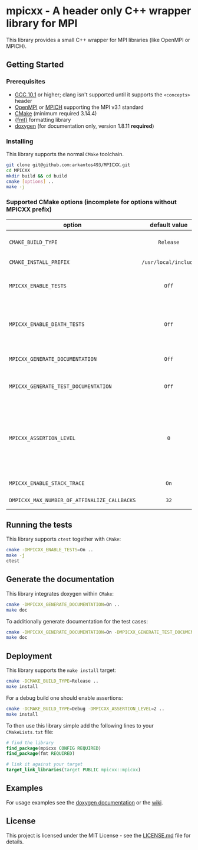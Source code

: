 # mpicxx - A header only C++ wrapper library for MPI

This library provides a small C++ wrapper for MPI libraries (like OpenMPI or MPICH).

## Getting Started

### Prerequisites

- [GCC 10.1](https://gcc.gnu.org/gcc-10/) or higher; clang isn't supported until it supports the `<concepts>` header
- [OpenMPI](https://www.open-mpi.org/) or [MPICH](https://www.mpich.org/) supporting the MPI v3.1 standard
- [CMake](https://cmake.org/) (minimum required 3.14.4)
- [{fmt}](https://github.com/fmtlib/fmt) formatting library
- [doxygen](http://www.doxygen.nl/) (for documentation only, version 1.8.11 **required**)

### Installing

This library supports the normal `CMake` toolchain.
```bash
git clone git@github.com:arkantos493/MPICXX.git
cd MPICXX
mkdir build && cd build
cmake [options] ..
make -j
```

### Supported CMake options (incomplete for options without MPICXX prefix)

| option                                       | default value        | description                                                                                                                                                                                            |
| -------------------------------------------- | :------------------: | ------------------------------------------------------------------------------------------------------------------------------------------------------------------------------------------------------ |
| `CMAKE_BUILD_TYPE`                           | `Release`            | specifies the build type on single-configuration generators                                                                                                                                            |
| `CMAKE_INSTALL_PREFIX`                       | `/usr/local/include` | install directory used by `make install`                                                                                                                                                               |
| `MPICXX_ENABLE_TESTS`                        | `Off`                | use the [googletest](https://github.com/google/googletest) framework (automatically installed if this option is set to `On`) to enable the `make test` target                                          |
| `MPICXX_ENABLE_DEATH_TESTS`                  | `Off`                | enables gtest's death tests (currently not supported for MPI during its internal usage of `fork()`); only used if `MPICXX_ENABLE_TESTS` is set to `On`                                                 |
| `MPICXX_GENERATE_DOCUMENTATION`              | `Off`                | enables the documentation target `make doc`; requires doxygen                                                                                                                                          |
| `MPICXX_GENERATE_TEST_DOCUMENTATION`         | `Off`                | additionally document test cases; only used if `MPICXX_GENERATE_DOCUMENTATION` is set to `On`                                                                                                          |
| `MPICXX_ASSERTION_LEVEL`                     | `0`                  | sets the assertion level; emits a warning if used in `Release` mode; <ul><li>`0` = no assertions</li><li>`1` = only precondition assertions</li><li>`2` = precondition and sanity assertions</li></ul> |
| `MPICXX_ENABLE_STACK_TRACE`                  | `On`                 | enable stack traces for the source location implementation                                                                                                                                             |
| `DMPICXX_MAX_NUMBER_OF_ATFINALIZE_CALLBACKS` | `32`                 | sets the maximum number of `atfinalize` callback functions                                                                                                                                             |

## Running the tests

This library supports `ctest` together with `CMake`:
```bash
cmake -DMPICXX_ENABLE_TESTS=On ..
make -j
ctest
```

## Generate the documentation

This library integrates doxygen within `CMake`:
```bash
cmake -DMPICXX_GENERATE_DOCUMENTATION=On ..
make doc
```

To additionally generate documentation for the test cases:
```bash
cmake -DMPICXX_GENERATE_DOCUMENTATION=On -DMPICXX_GENERATE_TEST_DOCUMENTATION=On ..
make doc
```

## Deployment

This library supports the `make install` target:
```bash
cmake -DCMAKE_BUILD_TYPE=Release ..
make install
```

For a debug build one should enable assertions:
```bash
cmake -DCMAKE_BUILD_TYPE=Debug -DMPICXX_ASSERTION_LEVEL=2 ..
make install
```

To then use this library simple add the following lines to your `CMakeLists.txt` file:
```cmake
# find the library
find_package(mpicxx CONFIG REQUIRED)
find_package(fmt REQUIRED)

# link it against your target
target_link_libraries(target PUBLIC mpicxx::mpicxx)
```

## Examples
For usage examples see the [doxygen documentation](https://arkantos493.github.io/MPICXX/) or the [wiki](https://github.com/arkantos493/MPICXX/wiki).

## License

This project is licensed under the MIT License - see the <a href="https://github.com/arkantos493/MPICXX/blob/master/LICENSE.md">LICENSE.md</a> file for details.
